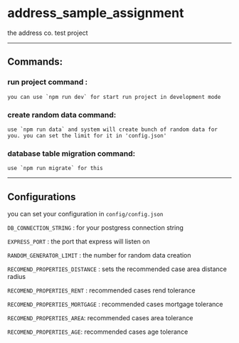 # address_sample_assignment
the address co. test project 
___
## Commands:
### run project command :
    you can use `npm run dev` for start run project in development mode

### create random data command: 
    use `npm run data` and system will create bunch of random data for you. you can set the limit for it in 'config.json' 

### database table migration command:
    use `npm run migrate` for this

___

## Configurations
you can set your configuration in `config/config.json`

`DB_CONNECTION_STRING` : for your postgress connection string 

`EXPRESS_PORT` : the port that express will listen on 

`RANDOM_GENERATOR_LIMIT` : the number for random data creation 

`RECOMEND_PROPERTIES_DISTANCE` : sets the recommended case area distance radius

`RECOMEND_PROPERTIES_RENT` : recommended cases rend tolerance

`RECOMEND_PROPERTIES_MORTGAGE` :  recommended cases mortgage tolerance

`RECOMEND_PROPERTIES_AREA`:  recommended cases area tolerance

`RECOMEND_PROPERTIES_AGE`:  recommended cases age tolerance


